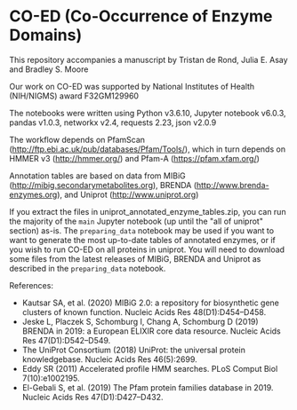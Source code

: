 # CO-ED (Co-Occurrence of Enzyme Domains)

This repository accompanies a manuscript by Tristan de Rond, Julia E. Asay and Bradley S. Moore

Our work on CO-ED was supported by National Institutes of Health (NIH/NIGMS) award F32GM129960 


The notebooks were written using Python v3.6.10, Jupyter notebook v6.0.3, pandas v1.0.3, networkx v2.4, requests 2.23, json v2.0.9


The workflow depends on PfamScan (http://ftp.ebi.ac.uk/pub/databases/Pfam/Tools/), which in turn depends on HMMER v3 (http://hmmer.org/) and Pfam-A (https://pfam.xfam.org/)


Annotation tables are based on data from MIBiG (http://mibig.secondarymetabolites.org), BRENDA (http://www.brenda-enzymes.org), and Uniprot (http://www.uniprot.org)


If you extract the files in uniprot_annotated_enzyme_tables.zip, you can run the majority of the `main` Jupyter notebook (up until the "all of uniprot" section) as-is.
The `preparing_data` notebook may be used if you want to want to generate the most up-to-date tables of annotated enzymes, or if you wish to run CO-ED on all proteins in uniprot. You will need to download some files from the latest releases of MIBiG, BRENDA and Uniprot as described in the `preparing_data` notebook.

References:
- Kautsar SA, et al. (2020) MIBiG 2.0: a repository for biosynthetic gene clusters of known function. Nucleic Acids Res 48(D1):D454–D458.
- Jeske L, Placzek S, Schomburg I, Chang A, Schomburg D (2019) BRENDA in 2019: a European ELIXIR core data resource. Nucleic Acids Res 47(D1):D542–D549.
- The UniProt Consortium (2018) UniProt: the universal protein knowledgebase. Nucleic Acids Res 46(5):2699.
- Eddy SR (2011) Accelerated profile HMM searches. PLoS Comput Biol 7(10):e1002195.
- El-Gebali S, et al. (2019) The Pfam protein families database in 2019. Nucleic Acids Res 47(D1):D427–D432.
